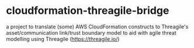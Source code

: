 # cloudformation-threagile-bridge
a project to translate (some) AWS CloudFormation constructs to Threagile's asset/communication link/trust boundary model to aid with agile threat modelling using Threagile (https://threagile.io/)

